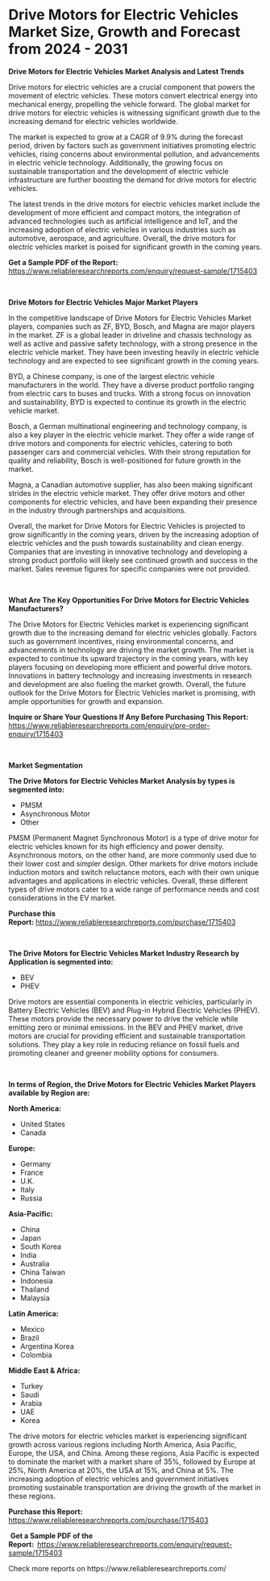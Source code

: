 <p><h1>Drive Motors for Electric Vehicles Market Size, Growth and Forecast from 2024 - 2031</h1></p><p><strong>Drive Motors for Electric Vehicles Market Analysis and Latest Trends</strong></p>
<p><p>Drive motors for electric vehicles are a crucial component that powers the movement of electric vehicles. These motors convert electrical energy into mechanical energy, propelling the vehicle forward. The global market for drive motors for electric vehicles is witnessing significant growth due to the increasing demand for electric vehicles worldwide.</p><p>The market is expected to grow at a CAGR of 9.9% during the forecast period, driven by factors such as government initiatives promoting electric vehicles, rising concerns about environmental pollution, and advancements in electric vehicle technology. Additionally, the growing focus on sustainable transportation and the development of electric vehicle infrastructure are further boosting the demand for drive motors for electric vehicles.</p><p>The latest trends in the drive motors for electric vehicles market include the development of more efficient and compact motors, the integration of advanced technologies such as artificial intelligence and IoT, and the increasing adoption of electric vehicles in various industries such as automotive, aerospace, and agriculture. Overall, the drive motors for electric vehicles market is poised for significant growth in the coming years.</p></p>
<p><strong>Get a Sample PDF of the Report:&nbsp;</strong> <a href="https://www.reliableresearchreports.com/enquiry/request-sample/1715403">https://www.reliableresearchreports.com/enquiry/request-sample/1715403</a></p>
<p>&nbsp;</p>
<p><strong>Drive Motors for Electric Vehicles Major Market Players</strong></p>
<p><p>In the competitive landscape of Drive Motors for Electric Vehicles Market players, companies such as ZF, BYD, Bosch, and Magna are major players in the market. ZF is a global leader in driveline and chassis technology as well as active and passive safety technology, with a strong presence in the electric vehicle market. They have been investing heavily in electric vehicle technology and are expected to see significant growth in the coming years.</p><p>BYD, a Chinese company, is one of the largest electric vehicle manufacturers in the world. They have a diverse product portfolio ranging from electric cars to buses and trucks. With a strong focus on innovation and sustainability, BYD is expected to continue its growth in the electric vehicle market.</p><p>Bosch, a German multinational engineering and technology company, is also a key player in the electric vehicle market. They offer a wide range of drive motors and components for electric vehicles, catering to both passenger cars and commercial vehicles. With their strong reputation for quality and reliability, Bosch is well-positioned for future growth in the market.</p><p>Magna, a Canadian automotive supplier, has also been making significant strides in the electric vehicle market. They offer drive motors and other components for electric vehicles, and have been expanding their presence in the industry through partnerships and acquisitions.</p><p>Overall, the market for Drive Motors for Electric Vehicles is projected to grow significantly in the coming years, driven by the increasing adoption of electric vehicles and the push towards sustainability and clean energy. Companies that are investing in innovative technology and developing a strong product portfolio will likely see continued growth and success in the market. Sales revenue figures for specific companies were not provided.</p></p>
<p>&nbsp;</p>
<p><strong>What Are The Key Opportunities For Drive Motors for Electric Vehicles Manufacturers?</strong></p>
<p><p>The Drive Motors for Electric Vehicles market is experiencing significant growth due to the increasing demand for electric vehicles globally. Factors such as government incentives, rising environmental concerns, and advancements in technology are driving the market growth. The market is expected to continue its upward trajectory in the coming years, with key players focusing on developing more efficient and powerful drive motors. Innovations in battery technology and increasing investments in research and development are also fueling the market growth. Overall, the future outlook for the Drive Motors for Electric Vehicles market is promising, with ample opportunities for growth and expansion.</p></p>
<p><strong>Inquire or Share Your Questions If Any Before Purchasing This Report:</strong> <a href="https://www.reliableresearchreports.com/enquiry/pre-order-enquiry/1715403">https://www.reliableresearchreports.com/enquiry/pre-order-enquiry/1715403</a></p>
<p>&nbsp;</p>
<p><strong>Market Segmentation</strong></p>
<p><strong>The Drive Motors for Electric Vehicles Market Analysis by types is segmented into:</strong></p>
<p><ul><li>PMSM</li><li>Asynchronous Motor</li><li>Other</li></ul></p>
<p><p>PMSM (Permanent Magnet Synchronous Motor) is a type of drive motor for electric vehicles known for its high efficiency and power density. Asynchronous motors, on the other hand, are more commonly used due to their lower cost and simpler design. Other markets for drive motors include induction motors and switch reluctance motors, each with their own unique advantages and applications in electric vehicles. Overall, these different types of drive motors cater to a wide range of performance needs and cost considerations in the EV market.</p></p>
<p><strong>Purchase this Report:&nbsp;</strong><a href="https://www.reliableresearchreports.com/purchase/1715403">https://www.reliableresearchreports.com/purchase/1715403</a></p>
<p>&nbsp;</p>
<p><strong>The Drive Motors for Electric Vehicles Market Industry Research by Application is segmented into:</strong></p>
<p><ul><li>BEV</li><li>PHEV</li></ul></p>
<p><p>Drive motors are essential components in electric vehicles, particularly in Battery Electric Vehicles (BEV) and Plug-in Hybrid Electric Vehicles (PHEV). These motors provide the necessary power to drive the vehicle while emitting zero or minimal emissions. In the BEV and PHEV market, drive motors are crucial for providing efficient and sustainable transportation solutions. They play a key role in reducing reliance on fossil fuels and promoting cleaner and greener mobility options for consumers.</p></p>
<p>&nbsp;</p>
<p><strong>In terms of Region, the Drive Motors for Electric Vehicles Market Players available by Region are:</strong></p>
<p>
    <p> <strong> North America: </strong>
        <ul>
            <li>United States</li>
            <li>Canada</li>
        </ul>
        </p> 
    <p> <strong> Europe: </strong>
        <ul>
            <li>Germany</li>
            <li>France</li>
            <li>U.K.</li>
            <li>Italy</li>
            <li>Russia</li>
        </ul>
        </p> 
    <p> <strong> Asia-Pacific: </strong>
        <ul>
            <li>China</li>
            <li>Japan</li>
            <li>South Korea</li>
            <li>India</li>
            <li>Australia</li>
            <li>China Taiwan</li>
            <li>Indonesia</li>
            <li>Thailand</li>
            <li>Malaysia</li>
        </ul>
        </p> 
    <p> <strong> Latin America: </strong>
        <ul>
            <li>Mexico</li>
            <li>Brazil</li>
            <li>Argentina Korea</li>
            <li>Colombia</li>
        </ul>
        </p> 
    <p> <strong> Middle East & Africa: </strong>
        <ul>
            <li>Turkey</li>
            <li>Saudi</li>
            <li>Arabia</li>
            <li>UAE</li>
            <li>Korea</li>
        </ul>
    </p>
    </p>
<p><p>The drive motors for electric vehicles market is experiencing significant growth across various regions including North America, Asia Pacific, Europe, the USA, and China. Among these regions, Asia Pacific is expected to dominate the market with a market share of 35%, followed by Europe at 25%, North America at 20%, the USA at 15%, and China at 5%. The increasing adoption of electric vehicles and government initiatives promoting sustainable transportation are driving the growth of the market in these regions.</p></p>
<p><strong>Purchase this Report: </strong><a href="https://www.reliableresearchreports.com/purchase/1715403">https://www.reliableresearchreports.com/purchase/1715403</a></p>
<p>&nbsp;<strong>Get a Sample PDF of the Report:&nbsp;&nbsp;</strong><a href="https://www.reliableresearchreports.com/enquiry/request-sample/1715403">https://www.reliableresearchreports.com/enquiry/request-sample/1715403</a></p>
<p><strong></strong></p>
<p>Check more reports on https://www.reliableresearchreports.com/</p>